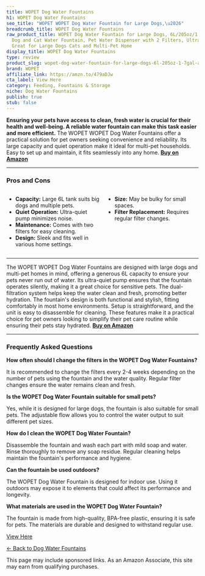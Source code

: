 ```yaml
---
title: WOPET Dog Water Fountains
h1: WOPET Dog Water Fountains
seo_title: "WOPET WOPET Dog Water Fountain for Large Dogs,\u2026"
breadcrumb_title: WOPET Dog Water Fountains
raw_product_title: WOPET Dog Water Fountain for Large Dogs, 6L/205oz/1.7Gal Automatic
  Dog and Cat Water Fountain, Pet Water Dispenser with 2 Filters, Ultra-Quiet Pump,
  Great for Large Dogs Cats and Multi-Pet Home
display_title: WOPET Dog Water Fountains
type: review
product_slug: wopet-dog-water-fountain-for-large-dogs-6l-205oz-1-7gal-automatic-dog-a-038194f3
brand: WOPET
affiliate_link: https://amzn.to/479aDJw
cta_label: View Here
category: Feeding, Fountains & Storage
niche: Dog Water Fountains
publish: true
stub: false
---
```


<div id="intro" class="full-width">
  <p><strong>Ensuring your pets have access to clean, fresh water is crucial for their health and well-being. A reliable water fountain can make this task easier and more efficient.</strong> The WOPET WOPET Dog Water Fountains offer a practical solution for pet owners seeking convenience and reliability. Its large capacity and quiet operation make it ideal for multi-pet households. Easy to set up and maintain, it fits seamlessly into any home. <a href="https://amzn.to/479aDJw" rel="nofollow sponsored noopener" target="_blank"><strong>Buy on Amazon</strong></a></p>
</div>

<hr />
<h3 id="pros-cons">Pros and Cons</h3>
<div class="pc-grid" style="display:grid;grid-template-columns:1fr 1fr;gap:16px;">
  <ul>
    <li><strong>Capacity:</strong> Large 6L tank suits big dogs and multiple pets.</li>
    <li><strong>Quiet Operation:</strong> Ultra-quiet pump minimizes noise.</li>
    <li><strong>Maintenance:</strong> Comes with two filters for easy cleaning.</li>
    <li><strong>Design:</strong> Sleek and fits well in various home settings.</li>
  </ul>
  <ul>
    <li><strong>Size:</strong> May be bulky for small spaces.</li>
    <li><strong>Filter Replacement:</strong> Requires regular filter changes.</li>
  </ul>
</div>
<hr />

<div class="full-width">
  <p>The WOPET WOPET Dog Water Fountains are designed with large dogs and multi-pet homes in mind, offering a generous 6L capacity to ensure your pets never run out of water. Its ultra-quiet pump ensures that the fountain operates silently, making it a great choice for sensitive pets. The dual-filtration system helps keep the water clean and fresh, promoting better hydration. The fountain's design is both functional and stylish, fitting comfortably in most home environments. Setup is straightforward, and the unit is easy to disassemble for cleaning. These features make it a practical choice for pet owners looking to simplify their pet care routine while ensuring their pets stay hydrated. <a href="https://amzn.to/479aDJw" rel="nofollow sponsored noopener" target="_blank"><strong>Buy on Amazon</strong></a></p>
</div>

<hr />
<h3 id="faqs">Frequently Asked Questions</h3>

<p><strong>How often should I change the filters in the WOPET Dog Water Fountains?</strong></p>
<p>It is recommended to change the filters every 2-4 weeks depending on the number of pets using the fountain and the water quality. Regular filter changes ensure the water remains clean and fresh.</p>

<p><strong>Is the WOPET Dog Water Fountain suitable for small pets?</strong></p>
<p>Yes, while it is designed for large dogs, the fountain is also suitable for small pets. The adjustable flow allows you to control the water output to suit different pet sizes.</p>

<p><strong>How do I clean the WOPET Dog Water Fountain?</strong></p>
<p>Disassemble the fountain and wash each part with mild soap and water. Rinse thoroughly to remove any soap residue. Regular cleaning helps maintain the fountain's performance and hygiene.</p>

<p><strong>Can the fountain be used outdoors?</strong></p>
<p>The WOPET Dog Water Fountain is designed for indoor use. Using it outdoors may expose it to elements that could affect its performance and longevity.</p>

<p><strong>What materials are used in the WOPET Dog Water Fountain?</strong></p>
<p>The fountain is made from high-quality, BPA-free plastic, ensuring it is safe for pets. The materials are durable and designed to withstand regular use.</p>
<p><a class="btn" href="https://amzn.to/479aDJw" target="_blank" rel="nofollow sponsored noopener">View Here</a></p>
<p><a href="/roundups/feeding-fountains-storage/dog-water-fountains/">← Back to Dog Water Fountains</a></p>
<aside class="disclosure">This page may include sponsored links. As an Amazon Associate, this site may earn from qualifying purchases.</aside>
